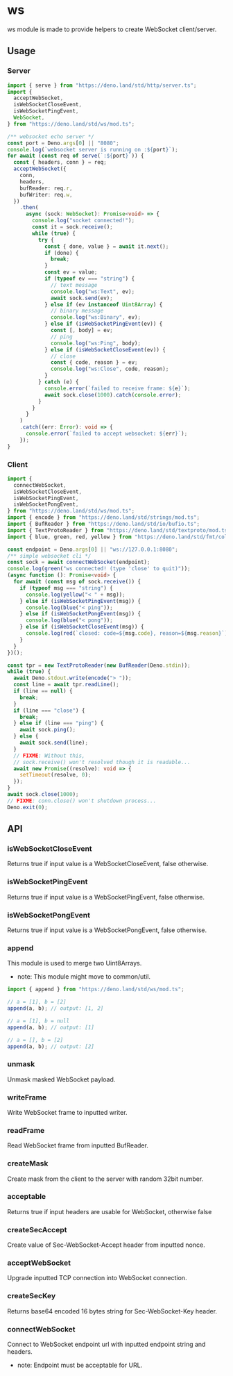 # ws

ws module is made to provide helpers to create WebSocket client/server.

## Usage

### Server

```ts
import { serve } from "https://deno.land/std/http/server.ts";
import {
  acceptWebSocket,
  isWebSocketCloseEvent,
  isWebSocketPingEvent,
  WebSocket,
} from "https://deno.land/std/ws/mod.ts";

/** websocket echo server */
const port = Deno.args[0] || "8080";
console.log(`websocket server is running on :${port}`);
for await (const req of serve(`:${port}`)) {
  const { headers, conn } = req;
  acceptWebSocket({
    conn,
    headers,
    bufReader: req.r,
    bufWriter: req.w,
  })
    .then(
      async (sock: WebSocket): Promise<void> => {
        console.log("socket connected!");
        const it = sock.receive();
        while (true) {
          try {
            const { done, value } = await it.next();
            if (done) {
              break;
            }
            const ev = value;
            if (typeof ev === "string") {
              // text message
              console.log("ws:Text", ev);
              await sock.send(ev);
            } else if (ev instanceof Uint8Array) {
              // binary message
              console.log("ws:Binary", ev);
            } else if (isWebSocketPingEvent(ev)) {
              const [, body] = ev;
              // ping
              console.log("ws:Ping", body);
            } else if (isWebSocketCloseEvent(ev)) {
              // close
              const { code, reason } = ev;
              console.log("ws:Close", code, reason);
            }
          } catch (e) {
            console.error(`failed to receive frame: ${e}`);
            await sock.close(1000).catch(console.error);
          }
        }
      }
    )
    .catch((err: Error): void => {
      console.error(`failed to accept websocket: ${err}`);
    });
}
```

### Client

```ts
import {
  connectWebSocket,
  isWebSocketCloseEvent,
  isWebSocketPingEvent,
  isWebSocketPongEvent,
} from "https://deno.land/std/ws/mod.ts";
import { encode } from "https://deno.land/std/strings/mod.ts";
import { BufReader } from "https://deno.land/std/io/bufio.ts";
import { TextProtoReader } from "https://deno.land/std/textproto/mod.ts";
import { blue, green, red, yellow } from "https://deno.land/std/fmt/colors.ts";

const endpoint = Deno.args[0] || "ws://127.0.0.1:8080";
/** simple websocket cli */
const sock = await connectWebSocket(endpoint);
console.log(green("ws connected! (type 'close' to quit)"));
(async function (): Promise<void> {
  for await (const msg of sock.receive()) {
    if (typeof msg === "string") {
      console.log(yellow("< " + msg));
    } else if (isWebSocketPingEvent(msg)) {
      console.log(blue("< ping"));
    } else if (isWebSocketPongEvent(msg)) {
      console.log(blue("< pong"));
    } else if (isWebSocketCloseEvent(msg)) {
      console.log(red(`closed: code=${msg.code}, reason=${msg.reason}`));
    }
  }
})();

const tpr = new TextProtoReader(new BufReader(Deno.stdin));
while (true) {
  await Deno.stdout.write(encode("> "));
  const line = await tpr.readLine();
  if (line == null) {
    break;
  }
  if (line === "close") {
    break;
  } else if (line === "ping") {
    await sock.ping();
  } else {
    await sock.send(line);
  }
  // FIXME: Without this,
  // sock.receive() won't resolved though it is readable...
  await new Promise((resolve): void => {
    setTimeout(resolve, 0);
  });
}
await sock.close(1000);
// FIXME: conn.close() won't shutdown process...
Deno.exit(0);
```

## API

### isWebSocketCloseEvent

Returns true if input value is a WebSocketCloseEvent, false otherwise.

### isWebSocketPingEvent

Returns true if input value is a WebSocketPingEvent, false otherwise.

### isWebSocketPongEvent

Returns true if input value is a WebSocketPongEvent, false otherwise.

### append

This module is used to merge two Uint8Arrays.

- note: This module might move to common/util.

```ts
import { append } from "https://deno.land/std/ws/mod.ts";

// a = [1], b = [2]
append(a, b); // output: [1, 2]

// a = [1], b = null
append(a, b); // output: [1]

// a = [], b = [2]
append(a, b); // output: [2]
```

### unmask

Unmask masked WebSocket payload.

### writeFrame

Write WebSocket frame to inputted writer.

### readFrame

Read WebSocket frame from inputted BufReader.

### createMask

Create mask from the client to the server with random 32bit number.

### acceptable

Returns true if input headers are usable for WebSocket, otherwise false

### createSecAccept

Create value of Sec-WebSocket-Accept header from inputted nonce.

### acceptWebSocket

Upgrade inputted TCP connection into WebSocket connection.

### createSecKey

Returns base64 encoded 16 bytes string for Sec-WebSocket-Key header.

### connectWebSocket

Connect to WebSocket endpoint url with inputted endpoint string and headers.

- note: Endpoint must be acceptable for URL.
